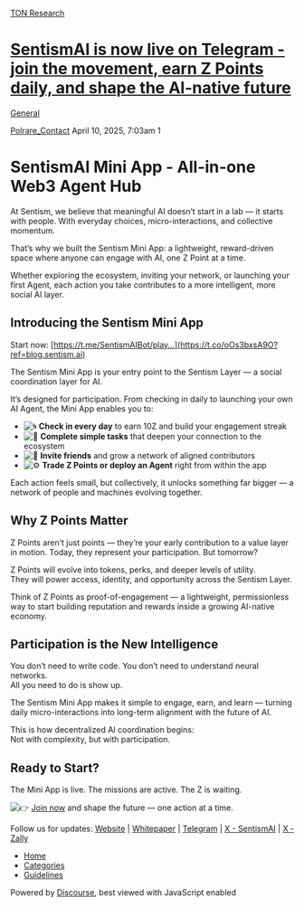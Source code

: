[TON Research](/)

# [SentismAI is now live on Telegram - join the movement, earn Z Points daily, and shape the AI-native future](/t/sentismai-is-now-live-on-telegram-join-the-movement-earn-z-points-daily-and-shape-the-ai-native-future/41224)

[General](/c/general/4) 

    

[Polrare\_Contact](https://tonresear.ch/u/Polrare_Contact)  April 10, 2025, 7:03am  1

# [](#p-68035-sentismai-mini-app-all-in-one-web3-agent-hub-1)SentismAI Mini App - All-in-one Web3 Agent Hub

At Sentism, we believe that meaningful AI doesn’t start in a lab — it starts with people. With everyday choices, micro-interactions, and collective momentum.

That’s why we built the Sentism Mini App: a lightweight, reward-driven space where anyone can engage with AI, one Z Point at a time.

Whether exploring the ecosystem, inviting your network, or launching your first Agent, each action you take contributes to a more intelligent, more social AI layer.

## [](#p-68035-introducing-the-sentism-mini-app-2)Introducing the Sentism Mini App

Start now: [https://t.me/SentismAIBot/play…](https://t.co/oOs3bxsA9O?ref=blog.sentism.ai)

The Sentism Mini App is your entry point to the Sentism Layer — a social coordination layer for AI.

It’s designed for participation. From checking in daily to launching your own AI Agent, the Mini App enables you to:

*   ![:cyclone:](https://tonresear.ch/images/emoji/twitter/cyclone.png?v=12 ":cyclone:") **Check in every day** to earn 10Z and build your engagement streak
*   ![:brain:](https://tonresear.ch/images/emoji/twitter/brain.png?v=12 ":brain:") **Complete simple tasks** that deepen your connection to the ecosystem
*   ![:handshake:](https://tonresear.ch/images/emoji/twitter/handshake.png?v=12 ":handshake:") **Invite friends** and grow a network of aligned contributors
*   ![:gear:](https://tonresear.ch/images/emoji/twitter/gear.png?v=12 ":gear:") **Trade Z Points or deploy an Agent** right from within the app

Each action feels small, but collectively, it unlocks something far bigger — a network of people and machines evolving together.

## [](#p-68035-why-z-points-matter-3)Why Z Points Matter

Z Points aren’t just points — they’re your early contribution to a value layer in motion. Today, they represent your participation. But tomorrow?

Z Points will evolve into tokens, perks, and deeper levels of utility.  
They will power access, identity, and opportunity across the Sentism Layer.

Think of Z Points as proof-of-engagement — a lightweight, permissionless way to start building reputation and rewards inside a growing AI-native economy.

## [](#p-68035-participation-is-the-new-intelligence-4)Participation is the New Intelligence

You don’t need to write code. You don’t need to understand neural networks.  
All you need to do is show up.

The Sentism Mini App makes it simple to engage, earn, and learn — turning daily micro-interactions into long-term alignment with the future of AI.

This is how decentralized AI coordination begins:  
Not with complexity, but with participation.

## [](#p-68035-ready-to-start-5)Ready to Start?

The Mini App is live. The missions are active. The Z is waiting.

![:point_right:](https://tonresear.ch/images/emoji/twitter/point_right.png?v=12 ":point_right:") [Join now](https://t.me/SentismAIBot/play%E2%80%A6?ref=blog.sentism.ai) and shape the future — one action at a time.

Follow us for updates: [Website](https://sentism.ai/?ref=blog.sentism.ai) | [Whitepaper](https://docs.sentism.ai/?ref=blog.sentism.ai) | [Telegram](https://t.me/sentismai_chat?ref=blog.sentism.ai) | [X - SentismAI](https://x.com/Sentism_ai?ref=blog.sentism.ai) | [X - Zally](https://x.com/ZallyNFT?ref=blog.sentism.ai)

 

*   [Home](/)
*   [Categories](/categories)
*   [Guidelines](/guidelines)

Powered by [Discourse](https://www.discourse.org), best viewed with JavaScript enabled